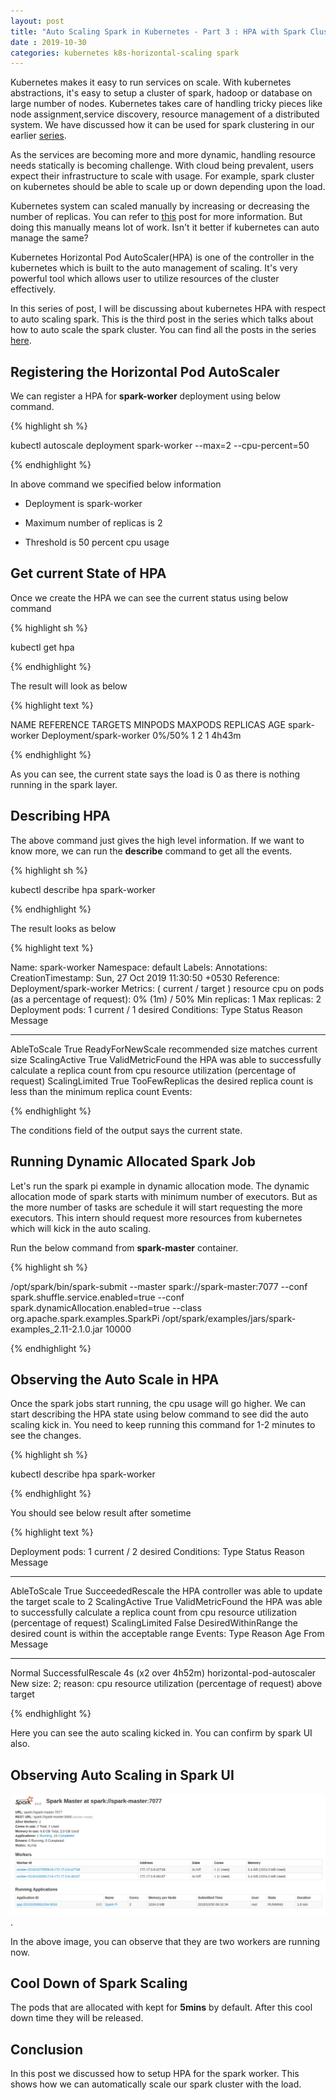 ```yaml
---
layout: post
title: "Auto Scaling Spark in Kubernetes - Part 3 : HPA with Spark Cluster"
date : 2019-10-30
categories: kubernetes k8s-horizontal-scaling spark
---
```

Kubernetes makes it easy to run services on scale. With kubernetes abstractions, it's easy to setup a cluster of spark, hadoop or database on large number of nodes. Kubernetes takes care of handling tricky pieces like node assignment,service discovery, resource management of a distributed system. We have discussed how it can be used for spark clustering in our earlier [series](/categories/kubernetes-series).

As the services are becoming more and more dynamic, handling resource needs statically is becoming challenge. With cloud being prevalent, users expect their infrastructure to scale with usage. For example, spark cluster on kubernetes should be able to scale up or down depending upon the load.

Kubernetes system can scaled manually by increasing or decreasing the number of replicas. You can refer to [this](/scaling-spark-with-kubernetes-part-7) post for more information. But doing this manually means lot of work. Isn't it better if kubernetes can auto manage the same?

Kubernetes Horizontal Pod AutoScaler(HPA) is one of the controller in the kubernetes which is built to the auto management of scaling. It's very powerful tool which allows user to utilize resources of the cluster effectively.

In this series of post, I will be discussing about kubernetes HPA with respect to auto scaling spark. This is the third post in the series which talks about how to auto scale the spark cluster. You can find all the posts in the series [here](/categories/k8s-horizontal-scaling).


## Registering the Horizontal Pod AutoScaler

We can register a HPA for **spark-worker** deployment using below command.

{% highlight sh %}

kubectl autoscale deployment spark-worker --max=2 --cpu-percent=50

{% endhighlight %}

In above command we specified below information

* Deployment is spark-worker

* Maximum number of replicas is 2

* Threshold is 50 percent cpu usage


## Get current State of HPA

Once we create the HPA we can see the current status using below command

{% highlight sh %}

kubectl get hpa

{% endhighlight %}

The result will look as below

{% highlight text %}

NAME           REFERENCE                 TARGETS   MINPODS   MAXPODS   REPLICAS   AGE
spark-worker   Deployment/spark-worker   0%/50%    1         2         1          4h43m


{% endhighlight %}

As you can see, the current state says the load is 0 as there is nothing running in the spark layer.

## Describing HPA

The above command just gives the high level information. If we want to know more, we can run the **describe** command to get all the events.

{% highlight sh %}

kubectl describe hpa spark-worker

{% endhighlight %}

The result looks as below

{% highlight text %}

Name:                                                  spark-worker
Namespace:                                             default
Labels:                                                <none>
Annotations:                                           <none>
CreationTimestamp:                                     Sun, 27 Oct 2019 11:30:50 +0530
Reference:                                             Deployment/spark-worker
Metrics:                                               ( current / target )
  resource cpu on pods  (as a percentage of request):  0% (1m) / 50%
Min replicas:                                          1
Max replicas:                                          2
Deployment pods:                                       1 current / 1 desired
Conditions:
  Type            Status  Reason            Message
  ----            ------  ------            -------
  AbleToScale     True    ReadyForNewScale  recommended size matches current size
  ScalingActive   True    ValidMetricFound  the HPA was able to successfully calculate a replica count from cpu resource utilization (percentage of request)
  ScalingLimited  True    TooFewReplicas    the desired replica count is less than the minimum replica count
Events:           <none>

{% endhighlight %}

The conditions field of the output says the current state.

## Running Dynamic Allocated Spark Job

Let's run the spark pi example in dynamic allocation mode. The dynamic allocation mode of spark starts with minimum number of executors. But as the more number of tasks are schedule it will start requesting the more executors. This intern should request more resources from kubernetes which will kick in the auto scaling.

Run the below command from **spark-master** container.

{% highlight sh %}

/opt/spark/bin/spark-submit --master spark://spark-master:7077 --conf spark.shuffle.service.enabled=true --conf spark.dynamicAllocation.enabled=true --class org.apache.spark.examples.SparkPi /opt/spark/examples/jars/spark-examples_2.11-2.1.0.jar 10000

{% endhighlight %}

## Observing the Auto Scale in HPA

Once the spark jobs start running, the cpu usage will go higher. We can start describing the HPA state using below command to see did the auto scaling kick in. You need to keep running this command for 1-2 minutes to see the changes.

{% highlight sh %}

kubectl describe hpa spark-worker

{% endhighlight %}

You should see below result after sometime

{% highlight text %}

Deployment pods:                                       1 current / 2 desired
Conditions:
  Type            Status  Reason              Message
  ----            ------  ------              -------
  AbleToScale     True    SucceededRescale    the HPA controller was able to update the target scale to 2
  ScalingActive   True    ValidMetricFound    the HPA was able to successfully calculate a replica count from cpu resource utilization (percentage of request)
  ScalingLimited  False   DesiredWithinRange  the desired count is within the acceptable range
Events:
  Type    Reason             Age                 From                       Message
  ----    ------             ----                ----                       -------
  Normal  SuccessfulRescale  4s (x2 over 4h52m)  horizontal-pod-autoscaler  New size: 2; reason: cpu resource utilization (percentage of request) above target

{% endhighlight %}

Here you can see the auto scaling kicked in. You can confirm by spark UI also.


## Observing Auto Scaling in Spark UI

![Spark Master Auto Scaling](/images/hpa/spark-master-auto-scale.png).

In the above image, you can observe that they are two workers are running now.

## Cool Down of Spark Scaling

The pods that are allocated with kept for **5mins** by default. After this cool down time they will be released.

## Conclusion

In this post we discussed how to setup HPA for the spark worker. This shows how we can automatically scale our spark cluster with the load.
